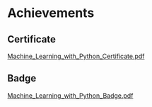 

# Achievements
## Certificate
[Machine_Learning_with_Python_Certificate.pdf](https://prod-files-secure.s3.us-west-2.amazonaws.com/03e82b26-cccb-4906-bb56-adabcbdc0655/0f35a87e-0c16-48ac-af62-4e4cc34c6a19/Machine_Learning_with_Python_Certificate.pdf?X-Amz-Algorithm=AWS4-HMAC-SHA256&X-Amz-Content-Sha256=UNSIGNED-PAYLOAD&X-Amz-Credential=ASIAZI2LB4665U7LUTDA%2F20250207%2Fus-west-2%2Fs3%2Faws4_request&X-Amz-Date=20250207T181955Z&X-Amz-Expires=3600&X-Amz-Security-Token=IQoJb3JpZ2luX2VjEGIaCXVzLXdlc3QtMiJIMEYCIQDwuQgdCdeUFFeXV4Dv0y2jA2p%2BqEwFdMiWNkCARj97oAIhAMg74HzqqLsbqQeW1uerxS7NR4jg8at0WRHWbt2gfUFgKv8DCHsQABoMNjM3NDIzMTgzODA1IgzwZVQ%2FyeuRX%2Fniyj0q3ANO2jt9IiIQbBjP8sldJkkGOM7SKvn6ljoRx9QLNHhAl0c0sAxDiDwiKQ3%2BFif36aD36B87oQQRd8bHErmDHuSwRbYVK75QixErpkzKeOR7d5aOlFJQc2CvwCqJ94twxCh6%2B9DnywrGn4Xc0K3LD0yr%2FczqNYuKvmJ73PxsJg2Ui%2FWpIVKs%2F%2F7y6%2Bm6f1WEEbtMpQV9a%2FTnF9V1Xjw%2F%2BkCWSxvOjyKrX18p1fMBFpqA5VVD%2FzqYUc4VStE1SbTDSyudwAuhls2%2FMYL36SShuRFr3sulVh43hO91%2B2i30drP9doPsG87xB92voFd%2FUn%2F%2Bjln99j%2BHbOfb80Y%2Bl6rzTgdeSobsXwd49wZTvqQ2pyvN6YThS1UHu8BZnJMZaFzotaTws1ZKHfxctAuMSK2HVhQmKVC04kTb5iqAL%2FhuAGgOcZBPl1LZjJDdEmTs32AUQE787P1WB3wAVAEfwcSDwwG9SN8rdNTAbQS1K%2Bgn1OfkgzqXq2ZppykHD8iria9Sm%2BHBJRnCOSJBztVOz1Nwn2%2FwRVLFZPpVOCi%2FwUg5yxoO52g5C63YTC09mFd4BaDdsdL%2BJCsCf4kQzr9cPPM21%2F9FfiHCq9TgGf9EeE%2BhcWEJ9sh1wiWsmLWgCirWDDlmZm9BjqkAeXXFunHfaQVjqZZBczPiHCKAyRC2rba7TXp84AqKVGlSREdjGqKzo41aBBS%2F2qSgS3Cxm%2FPVBeejgcbzkY5wF7lnbXpqmdtiEGa%2BVhRYfgtBwHFcEW%2BV8WrlFI1muSu0HDCXRXfUXvhDT0OEvfx2d0MkNfVZjvhzAEWIpZQjoVz1sLi5VLwkRptj4Og2cAwxewo%2FnCLdqKqiW22XEbwS4VPF%2BK8&X-Amz-Signature=4a43736e483762717f5b3bd73057e04a005d25bf3186a1fcf231bfbf0bdf02e4&X-Amz-SignedHeaders=host&x-id=GetObject)
## Badge
[Machine_Learning_with_Python_Badge.pdf](https://prod-files-secure.s3.us-west-2.amazonaws.com/03e82b26-cccb-4906-bb56-adabcbdc0655/ff622a22-73d6-44e3-9c7b-e89a8e61b7aa/Machine_Learning_with_Python_Badge.pdf?X-Amz-Algorithm=AWS4-HMAC-SHA256&X-Amz-Content-Sha256=UNSIGNED-PAYLOAD&X-Amz-Credential=ASIAZI2LB4665U7LUTDA%2F20250207%2Fus-west-2%2Fs3%2Faws4_request&X-Amz-Date=20250207T181955Z&X-Amz-Expires=3600&X-Amz-Security-Token=IQoJb3JpZ2luX2VjEGIaCXVzLXdlc3QtMiJIMEYCIQDwuQgdCdeUFFeXV4Dv0y2jA2p%2BqEwFdMiWNkCARj97oAIhAMg74HzqqLsbqQeW1uerxS7NR4jg8at0WRHWbt2gfUFgKv8DCHsQABoMNjM3NDIzMTgzODA1IgzwZVQ%2FyeuRX%2Fniyj0q3ANO2jt9IiIQbBjP8sldJkkGOM7SKvn6ljoRx9QLNHhAl0c0sAxDiDwiKQ3%2BFif36aD36B87oQQRd8bHErmDHuSwRbYVK75QixErpkzKeOR7d5aOlFJQc2CvwCqJ94twxCh6%2B9DnywrGn4Xc0K3LD0yr%2FczqNYuKvmJ73PxsJg2Ui%2FWpIVKs%2F%2F7y6%2Bm6f1WEEbtMpQV9a%2FTnF9V1Xjw%2F%2BkCWSxvOjyKrX18p1fMBFpqA5VVD%2FzqYUc4VStE1SbTDSyudwAuhls2%2FMYL36SShuRFr3sulVh43hO91%2B2i30drP9doPsG87xB92voFd%2FUn%2F%2Bjln99j%2BHbOfb80Y%2Bl6rzTgdeSobsXwd49wZTvqQ2pyvN6YThS1UHu8BZnJMZaFzotaTws1ZKHfxctAuMSK2HVhQmKVC04kTb5iqAL%2FhuAGgOcZBPl1LZjJDdEmTs32AUQE787P1WB3wAVAEfwcSDwwG9SN8rdNTAbQS1K%2Bgn1OfkgzqXq2ZppykHD8iria9Sm%2BHBJRnCOSJBztVOz1Nwn2%2FwRVLFZPpVOCi%2FwUg5yxoO52g5C63YTC09mFd4BaDdsdL%2BJCsCf4kQzr9cPPM21%2F9FfiHCq9TgGf9EeE%2BhcWEJ9sh1wiWsmLWgCirWDDlmZm9BjqkAeXXFunHfaQVjqZZBczPiHCKAyRC2rba7TXp84AqKVGlSREdjGqKzo41aBBS%2F2qSgS3Cxm%2FPVBeejgcbzkY5wF7lnbXpqmdtiEGa%2BVhRYfgtBwHFcEW%2BV8WrlFI1muSu0HDCXRXfUXvhDT0OEvfx2d0MkNfVZjvhzAEWIpZQjoVz1sLi5VLwkRptj4Og2cAwxewo%2FnCLdqKqiW22XEbwS4VPF%2BK8&X-Amz-Signature=984f9017137be968b6655d1ab728c6a25b6e1fdfd83539bf06e2576f1f8e0895&X-Amz-SignedHeaders=host&x-id=GetObject)